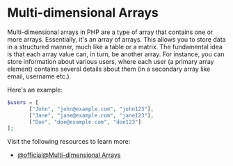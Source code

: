 # Multi-dimensional Arrays

Multi-dimensional arrays in PHP are a type of array that contains one or more arrays. Essentially, it's an array of arrays. This allows you to store data in a structured manner, much like a table or a matrix. The fundamental idea is that each array value can, in turn, be another array. For instance, you can store information about various users, where each user (a primary array element) contains several details about them (in a secondary array like email, username etc.).

Here's an example:

```php
$users = [
       ["John", "john@example.com", "john123"],
       ["Jane", "jane@example.com", "jane123"],
       ["Doe", "doe@example.com", "doe123"]
];
```

Visit the following resources to learn more:

- [@official@Multi-dimensional Arrays](https://www.php.net/manual/en/language.types.array.php)
